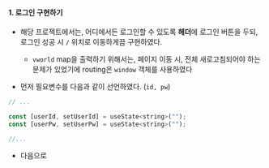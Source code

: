 
#### 1. 로그인 구현하기

- 해당 프로젝트에서는, 어디에서든 로그인할 수 있도록 **헤더**에 로그인 버튼을 두되, 로그인 성공 시 `/` 위치로 이동하게끔 구현하였다.
	- `vworld` map을 출력하기 위해서는, 페이지 이동 시, 전체 새로고침되어야 하는 문제가 있었기에 routing은 `window` 객체를 사용하였다

- 먼저 필요변수를 다음과 같이 선언하였다. (`id, pw`)
```jsx
// ...

const [userId, setUserId] = useState<string>("");
const [userPw, setUserPw] = useState<string>("");

//...
```

- 다음으로 